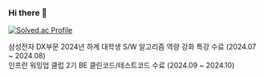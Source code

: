 ### Hi there 👋

[![Solved.ac Profile](http://mazassumnida.wtf/api/v2/generate_badge?boj=2jh627)](https://solved.ac/2jh627)

삼성전자 DX부문 2024년 하계 대학생 S/W 알고리즘 역량 강화 특강 수료 (2024.07 ~ 2024.08)        
인프런 워밍업 클럽 2기 BE 클린코드/테스트코드 수료 (2024.09 ~ 2024.10)
